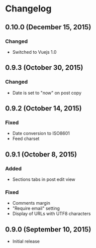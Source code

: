 # Changelog

## 0.10.0 (December 15, 2015)

### Changed
- Switched to Vuejs 1.0

## 0.9.3 (October 30, 2015)

### Changed
- Date is set to "now" on post copy

## 0.9.2 (October 14, 2015)

### Fixed
- Date conversion to ISO8601
- Feed charset

## 0.9.1 (October 8, 2015)

### Added
- Sections tabs in post edit view

### Fixed
- Comments margin
- "Require email" setting
- Display of URLs with UTF8 characters

## 0.9.0 (September 10, 2015)

- Initial release
